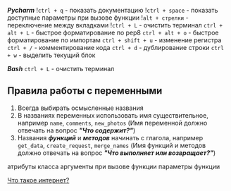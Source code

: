 ***Pycharm***
!`ctrl + q` - показать документацию
!`ctrl + space` - показать доступные параметры при вызове функции
!`alt + стрелки` - переключение между вкладками
!`ctrl + L` - очистить терминал
`ctrl + alt + L` - быстрое форматирование по pep8
`ctrl + alt + o` - быстрое форматирование по импортам
`ctrl + shift + u` - изменение регистра
`ctrl + /` - комментирование кода
`ctrl + d` - дублирование строки
`ctrl + w` - выделить текущий блок

***Bash***
`ctrl + L` - очистить терминал


## Правила работы с переменными

1. Всегда выбирать осмысленные названия
2. В названиях переменных использовать имя существительное, например `name`, `comments`, `new_photos` (Имя переменной должно отвечать на вопрос ***"Что содержит?"***)
3. Названия ***функций*** и ***методов*** начинать с глагола, например `get_data`, `create_request`, `merge_names` (Имя функций и методов должно отвечать на вопрос ***"Что выполняет или возвращает?"***)


атрибуты класса
аргументы при вызове функции
параметры функции


[Что такое интернет?](https://roadmap.sh/guides/what-is-internet)